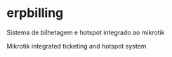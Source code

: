 # erpbilling
Sistema de bilhetagem e hotspot integrado ao mikrotik

Mikrotik integrated ticketing and hotspot system